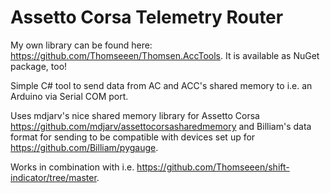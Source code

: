 # Assetto Corsa Telemetry Router
My own library can be found here: https://github.com/Thomseeen/Thomsen.AccTools.
It is available as NuGet package, too!

Simple C# tool to send data from AC and ACC's shared memory to i.e. an Arduino via Serial COM port.

Uses mdjarv's nice shared memory library for Assetto Corsa https://github.com/mdjarv/assettocorsasharedmemory and Billiam's data format for sending to be compatible with devices set up for https://github.com/Billiam/pygauge.

Works in combination with i.e. https://github.com/Thomseeen/shift-indicator/tree/master.
